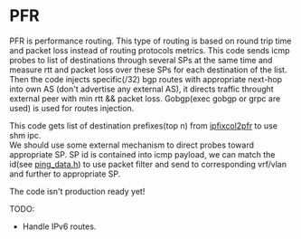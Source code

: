 # **PFR**  

PFR is performance routing. This type of routing is based on round trip time 
and packet loss instead of routing protocols metrics.
This code sends icmp probes to list of destinations through several SPs at the same time
and measure rtt and packet loss over these SPs for each destination of the list.
Then the code injects specific(/32) bgp routes with appropriate next-hop 
into own AS (don't advertise any external AS), it directs traffic throught 
external peer with min rtt && packet loss. Gobgp(exec gobgp or grpc are used) is used for routes injection.  

This code gets list of destination prefixes(top n) from [ipfixcol2pfr](https://github.com/mityagz/ipfixcol2pfr) to use shm ipc.  
We should use some external mechanism to direct probes toward appropriate SP.
SP id is contained into icmp payload, we can match the id(see [ping_data.h](https://github.com/mityagz/pfr/tree/master/src/ping_data.h)) to use packet filter and send to corresponding vrf/vlan and further to appropriate SP.

The code isn't production ready yet!

TODO:  

* Handle IPv6 routes.
